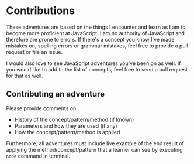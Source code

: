 # Contributions

These adventures are based on the things I encounter and learn as I am to become more proficient at JavaScript. I am no authority of JavaScript and therefore are prone to errors.
If there's a concept you know I've made mistakes on, spelling errors or grammar mistakes, feel free to provide a pull request or file an issue.

I would also love to see JavaScript adventures you've been on as well. If you would like to add to the list of concepts, feel free to send a pull request for that as well.

## Contributing an adventure

Please provide comments on 
* History of the concept/pattern/method (if known)
* Parameters and how they are used (if any)
* How the concept/pattern/method is applied

Furthermore, all adventures must include live example of the end result of applying the method/concept/pattern that a learner can see by executing `node` command in terminal.
